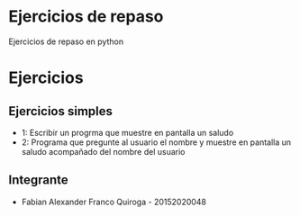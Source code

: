 # Ejercicios de repaso
Ejercicios de repaso en python

# Ejercicios
## Ejercicios simples
- 1: Escribir un progrma que muestre en pantalla un saludo
- 2: Programa que pregunte al usuario el nombre y muestre en pantalla un saludo acompañado del nombre del usuario


## Integrante

- Fabian Alexander Franco Quiroga - 20152020048 
